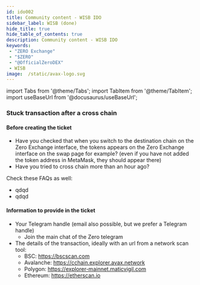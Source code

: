 ```yaml
---
id: ido002
title: Community content - WISB IDO
sidebar_label: WISB (done)
hide_title: true
hide_table_of_contents: true
description: Community content - WISB IDO
keywords:
 - "ZERO Exchange"
 - "$ZERO"
 - "@OfficialZeroDEX"
 - WISB
image:  /static/avax-logo.svg
---
```


import Tabs from '@theme/Tabs';
import TabItem from '@theme/TabItem';
import useBaseUrl from '@docusaurus/useBaseUrl';


### Stuck transaction after a cross chain

#### Before creating the ticket
* Have you checked that when you switch to the destination chain on the Zero Exchange interface, the tokens appears on the Zero Exchange interface on the swap page for example? (even if you have not added the token address in MetaMask, they should appear there)
* Have you tried to cross chain more than an hour ago?

Check these FAQs as well:
* qdqd
* qdqd


#### Information to provide in the ticket
* Your Telegram handle (email also possible, but we prefer a Telegram handle)
  * Join the main chat of the Zero telegram
* The details of the transaction, ideally with an url from a network scan tool:
  * BSC: https://bscscan.com
  * Avalanche: https://cchain.explorer.avax.network
  * Polygon: https://explorer-mainnet.maticvigil.com
  * Ethereum: https://etherscan.io


